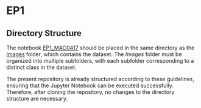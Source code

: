 # EP1

## Directory Structure
The notebook [EP1_MAC0417](https://github.com/mathjug/MAC0417-Project/blob/main/EP1/EP1_MAC0417.ipynb)
should be placed in the same directory as the [Images](https://github.com/mathjug/MAC0417-Project/tree/main/EP1/Imagens)
folder, which contains the dataset. The *Images* folder must be organized into multiple subfolders, with
each subfolder corresponding to a distinct class in the dataset.

The present repository is already structured according to these guidelines, ensuring that the Jupyter Notebook
can be executed successfully. Therefore, after cloning the repository, no changes to the directory structure
are necessary.
